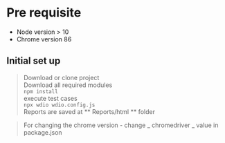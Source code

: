 # Pre requisite
 - Node version > 10
 - Chrome version 86

 ## Initial set up
  > Download or clone project <br/>
  > Download all required modules <br/>
      ```
      npm install    
      ```
      <br/>
  > execute test cases <br/>
    ```
    npx wdio wdio.config.js
    ```
    <br/>
  > Reports are saved at ** Reports/html ** folder <br/>

  > For changing the chrome version - change _ chromedriver _ value in package.json <br/>

